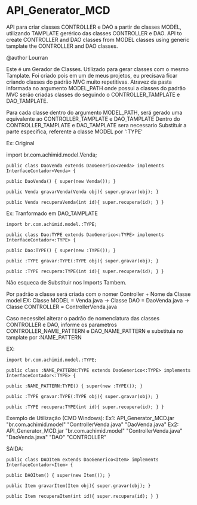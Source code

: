 # API_Generator_MCD

API para criar classes CONTROLLER e DAO a partir de classes MODEL, utilizando TAMPLATE gerérico das classes CONTROLLER e DAO.
API to create CONTROLLER and DAO classes from MODEL classes using generic tamplate the CONTROLLER and DAO classes.

   
  
   @author Lourran
  
   Este é um Gerador de Classes. Utilizado para gerar classes com o mesmo
   Tamplate. Foi criado pois em um de meus projetos, eu precisava ficar criando
   classes do padrão MVC muito repetitivas. Atravez da pasta informada no
   argumento MODEL_PATH onde possui a classes do padrão MVC serão criadas
   classes do seguindo o CONTROLLER_TAMPLATE e DAO_TAMPLATE. 
   
   Para cada classe dentro do argumento MODEL_PATH, será gerado uma equivalente ao
   CONTROLLER_TAMPLATE e DAO_TAMPLATE Dentro do CONTROLLER_TAMPLATE e
   DAO_TAMPLATE sera necessario Substituir a parte especifica, referente a
   classe MODEL por ':TYPE'
  
   Ex: Original
  
   import br.com.achimid.model.Venda;
  
    public class DaoVenda extends DaoGenerico<Venda> implements InterfaceContador<Venda> {
  
    public DaoVenda() { super(new Venda()); }
  
    public Venda gravarVenda(Venda obj){ super.gravar(obj); }
  
    public Venda recuperaVenda(int id){ super.recupera(id); } }
  
   Ex: Tranformado em DAO_TAMPLATE
  
    import br.com.achimid.model.:TYPE;
  
    public class Dao:TYPE extends DaoGenerico<:TYPE> implements InterfaceContador<:TYPE> {
  
    public Dao:TYPE() { super(new :TYPE()); }
  
    public :TYPE gravar:TYPE(:TYPE obj){ super.gravar(obj); }
  
    public :TYPE recupera:TYPE(int id){ super.recupera(id); } }
  
   Não esqueca de Substituir nos Imports Tambem.
  
   Por padrão a classe será criada com o nomer Controller + Nome da Classe model
   EX: Classe MODEL = Venda.java -> Classe DAO = DaoVenda.java -> Classe
   CONTROLLER = ControllerVenda.java
  
   Caso necessitel alterar o padrão de nomenclatura das classes CONTROLLER e
   DAO, informe os parametros CONTROLLER_NAME_PATTERN e DAO_NAME_PATTERN e
   substituia no tamplate por :NAME_PATTERN
  
   EX:
  
    import br.com.achimid.model.:TYPE;
  
    public class :NAME_PATTERN:TYPE extends DaoGenerico<:TYPE> implements InterfaceContador<:TYPE> {
  
    public :NAME_PATTERN:TYPE() { super(new :TYPE()); }
  
    public :TYPE gravar:TYPE(:TYPE obj){ super.gravar(obj); }
  
    public :TYPE recupera:TYPE(int id){ super.recupera(id); } }
  
   Exemplo de Utilização (CMD Windows): 
    Ex1: API_Generator_MCD.jar "br.com.achimid.model" "ControllerVenda.java" "DaoVenda.java" 
    Ex2: API_Generator_MCD.jar "br.com.achimid.model" "ControllerVenda.java" "DaoVenda.java" "DAO" "CONTROLLER"
  
   SAIDA: 
   
    public class DAOItem extends DaoGenerico<Item> implements InterfaceContador<Item> {
  
    public DAOItem() { super(new Item()); }
  
    public Item gravarItem(Item obj){ super.gravar(obj); }
  
    public Item recuperaItem(int id){ super.recupera(id); } }
  
   

